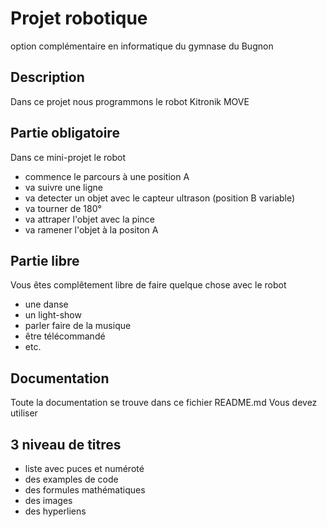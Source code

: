 # Projet robotique
option complémentaire en informatique du gymnase du Bugnon

## Description
Dans ce projet nous programmons le robot Kitronik MOVE

## Partie obligatoire
Dans ce mini-projet le robot

- commence le parcours à une position A
- va suivre une ligne
- va detecter un objet avec le capteur ultrason (position B variable)
- va tourner de 180°
- va attraper l'objet avec la pince
- va ramener l'objet à la positon A

## Partie libre
Vous êtes complêtement libre de faire quelque chose avec le robot

- une danse
- un light-show
- parler faire de la musique
- être télécommandé
- etc.

## Documentation
Toute la documentation se trouve dans ce fichier README.md Vous devez utiliser

## 3 niveau de titres
- liste avec puces et numéroté
- des examples de code
- des formules mathématiques
- des images
- des hyperliens
